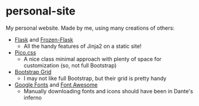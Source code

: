 # personal-site
My personal website. Made by me, using many creations of others:
- [Flask](https://flask.palletsprojects.com/en/2.3.x/) and [Frozen-Flask](https://pythonhosted.org/Frozen-Flask/)
  - All the handy features of Jinja2 on a static site!
- [Pico.css](https://picocss.com/)
  - A nice class minimal approach with plenty of space for customization (so, not full Bootstrap)
- [Bootstrap Grid](https://getbootstrap.com/)
  - I may not like full Bootstrap, but their grid is pretty handy
- [Google Fonts](https://fonts.google.com/) and [Font Awesome](https://fontawesome.com/)
  - Manually downloading fonts and icons should have been in Dante's inferno
